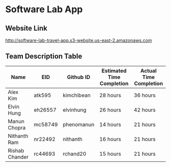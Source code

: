 # Software Lab App
## Website Link
http://software-lab-travel-app.s3-website.us-east-2.amazonaws.com

## Team Description Table
| Name           | EID     | Github ID  | Estimated Time Completion | Actual Time Completion |
|----------------|---------|------------|---------------------------|------------------------|
| Alex Kim       | atk595  | kimchibean | 28 hours                  | 36 hours                |
| Elvin Hung     | eh26557 | elvinhung  | 26 hours                  | 42 hours                |
| Manun Chopra   | mc58749 | phenomanun | 14 hours                  | 21 hours                |
| Nithanth Ram   | nr22492 | nithanth   | 16 hours                  | 21 hours                |
| Rishab Chander | rc44693 | rchand20   | 15 hours                  | 21 hours               |

